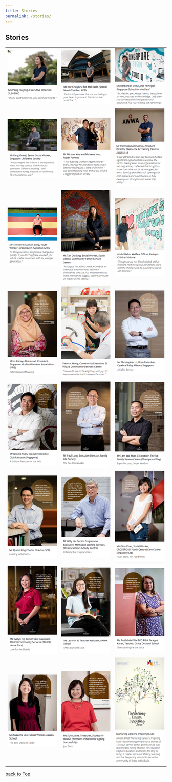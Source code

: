 ```yaml
---
title: Stories
permalink: /stories/
---
```

## Stories

|  |  |  |  
|--|--|--|
|[![Peng Haiying](/images/stories/peng-haiying.png "View Story")](peng-haiying) | [![Nur Khaiyisha Bte Abd Kadir](/images/stories/nur-khaiyisha-bte-abd-kadir.png "View Story")](nur-khaiyisha-bte-abd-kadir)  | [![Barbara D' Cotta](/images/stories/barbara-d-cotta.png "View Story")](barbara-d-cotta)| 
|[![Fang Xinwei](/images/stories/fang-xinwei.png "View Story")](fang-xinwei) | [![Michael Kee and Irene Neo](/images/stories/michael-kee-irene-neo.png "View Story")](michael-kee-irene-neo) | [![Pathnapuram Manoj](/images/stories/pathnapuram-manoj.png "View Story")](pathnapuram-manoj) | 
|[![Timothy Chua Kim Seng](/images/stories/timothy-chua-kim-seng.png "View Story")](timothy-chua-kim-seng)| [![Tan Qiu Ling](/images/stories/tan-qiu-ling.png "View Story")](tan-qiu-ling) | [![Abdul Halim](/images/stories/abdul-halim.png "View Story")](abdul-halim) |
|[![Rahayu Mohamad](/images/stories/rahayu-mohamad.png "View Story")](rahayu-mohamad)| [![Eleanor Wong](/images/stories/eleanor-wong.png "View Story")](eleanor-wong) | [![Christopher Lo](/images/stories/christopher-lo.png "View Story")](christopher-lo) |
|[![Jerome Yuen](/images/stories/jerome-yuen.png "View Story")](jerome-yuen)| [![Paul-Long](/images/stories/paul-long.png "View Story")](paul-long) | [![Lam Wai Mun](/images/stories/lam-wai-mun.png "View Story")](lam-wai-mun) |
|[![Quek Hong Choon](/images/stories/quek-hong-choon.png "View Story")](quek-hong-choon)| [![Willy Ho](/images/stories/willy-ho.png "View Story")](willy-ho) | [![Gina Chan](/images/stories/gina-chan.png "View Story")](gina-chan) |
|[![Evelyn Ng](/images/stories/evelyn-ng.png "View Story")](evelyn-ng)| [![Lau Yun Yi](/images/stories/lau-yun-yi.png "View Story")](lau-yun-yi) | [![Prathibah Pillai D/O Pillai Parappa Karan](/images/stories/prathibah-pillai-do-pillai-parappa-karan.png "View Story")](prathibah-pillai-do-pillai-parappa-karan) |
|[![Suzanne Low](/images/stories/suzanne-low.png "View Story")](suzanne-low)| [![Schutz Lee](/images/stories/schutz-lee.png "View Story")](schutz-lee) | [![Nurturing Careers Inspiring Lives](/images/stories/nurturing-careers-inspiring-lives.png "View Story")](nurturing-careers-inspiring-lives) |

[back to Top](/stories)
